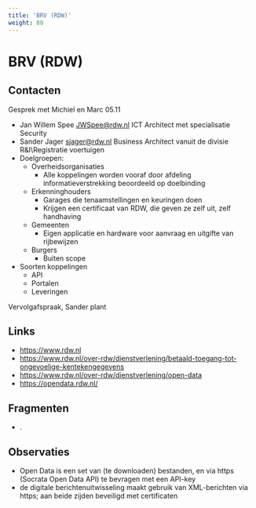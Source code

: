 ```yaml
---
title: 'BRV (RDW)'
weight: 80
---
```


# BRV (RDW)

## Contacten
Gesprek met Michiel en Marc 05.11
- Jan Willem Spee <JWSpee@rdw.nl> ICT Architect met specialisatie Security
- Sander Jager <sjager@rdw.nl> Business Architect vanuit de divisie R&I\Registratie voertuigen
- Doelgroepen:
  - Overheidsorganisaties
    - Alle koppelingen worden vooraf door afdeling informatieverstrekking beoordeeld op doelbinding
  - Erkenninghouders
    - Garages die tenaamstellingen en keuringen doen
    - Krijgen een certificaat van RDW, die geven ze zelf uit, zelf handhaving
  - Gemeenten
    - Eigen applicatie en hardware voor aanvraag en uitgifte van rijbewijzen
  - Burgers
    - Buiten scope
- Soorten koppelingen
  - API
  - Portalen
  - Leveringen

Vervolgafspraak, Sander plant
## Links
- https://www.rdw.nl
- https://www.rdw.nl/over-rdw/dienstverlening/betaald-toegang-tot-ongevoelige-kentekengegevens
- https://www.rdw.nl/over-rdw/dienstverlening/open-data
- https://opendata.rdw.nl/

## Fragmenten
- .

## Observaties
- Open Data is een set van (te downloaden) bestanden, en via https (Socrata Open Data API) te bevragen met een API-key
- de digitale berichtenuitwisseling maakt gebruik van XML-berichten via https; aan beide zijden beveiligd met certificaten
